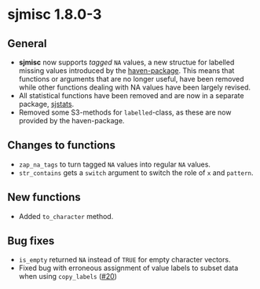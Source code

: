 # sjmisc 1.8.0-3

## General

* **sjmisc** now supports _tagged_ `NA` values, a new structue for labelled missing values introduced by the [haven-package](https://cran.r-project.org/package=haven). This means that functions or arguments that are no longer useful, have been removed while other functions dealing with NA values have been largely revised.
* All statistical functions have been removed and are now in a separate package, [sjstats](https://cran.r-project.org/package=sjstats).
* Removed some S3-methods for `labelled`-class, as these are now provided by the haven-package.

## Changes to functions

* `zap_na_tags` to turn tagged `NA` values into regular `NA` values.
* `str_contains` gets a `switch` argument to switch the role of `x` and `pattern`.

## New functions

* Added `to_character` method.

## Bug fixes

* `is_empty` returned `NA` instead of `TRUE` for empty character vectors.
* Fixed bug with erroneous assignment of value labels to subset data when using `copy_labels` ([#20](https://github.com/sjPlot/sjmisc/issues/20))
